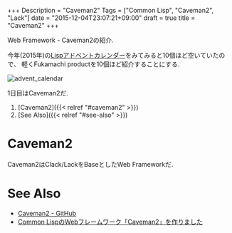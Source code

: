+++
Description = "Caveman2"
Tags = ["Common Lisp", "Caveman2", "Lack"]
date = "2015-12-04T23:07:21+09:00"
draft = true
title = "Caveman2"
+++

Web Framework - Caveman2の紹介.

<!--more-->

今年(2015年)の[Lispアドベントカレンダー](http://qiita.com/advent-calendar/2015/lisp)をみてみると10個ほど空いていたので、
軽くFukamachi productを10個ほど紹介することにする.

![advent_calendar](/images/2015/12/04/advent_calendar.png)


1日目はCaveman2だ.

1. [Caveman2]({{< relref "#caveman2" >}})
1. [See Also]({{< relref "#see-also" >}})

# Caveman2

Caveman2はClack/LackをBaseとしたWeb Frameworkだ.

# See Also

- [Caveman2 - GitHub](https://github.com/fukamachi/caveman)
- [Common LispのWebフレームワーク「Caveman2」を作りました](http://blog.8arrow.org/entry/2013/11/06/082247)
